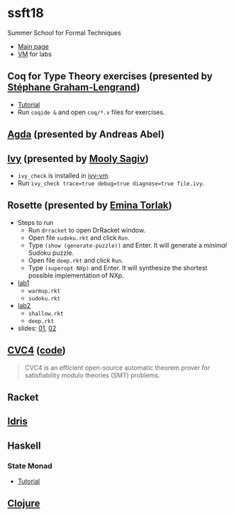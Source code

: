 # ssft18
Summer School for Formal Techniques
- [Main page](http://fm.csl.sri.com/SSFT18/)
- [VM](http://fm.csl.sri.com/SSFT18/ssft18-vm.ova) for labs

## Coq for Type Theory exercises (presented by [Stéphane Graham-Lengrand](http://www.lix.polytechnique.fr/~lengrand/))
- [Tutorial](http://www.lix.polytechnique.fr/~lengrand/SSFT2018/)
- Run `coqide &` and open `coq/*.v` files for exercises. 

## [Agda](http://www.cse.chalmers.se/~abela/ssft18/index.html) (presented by Andreas Abel)

## [Ivy](http://microsoft.github.io/ivy/) (presented by [Mooly Sagiv](https://www.cs.tau.ac.il/~msagiv/))
- `ivy_check` is installed in [ivy-vm](http://www.cs.tau.ac.il/~odedp/ivy-sri18.ova).
- Run `ivy_check trace=true debug=true diagnose=true file.ivy`.

## Rosette (presented by [Emina Torlak](https://homes.cs.washington.edu/~emina/index.html))
- Steps to run
  - Run `drracket` to open DrRacket window.
  - Open file `sudoku.rkt` and click `Run`.
  - Type `(show (generate-puzzle))` and Enter. It will generate a *minimal* Sudoku puzzle.
  - Open file `deep.rkt` and click `Run`.
  - Type `(superopt NXp)` and Enter. It will synthesize the shortest possible implementation of NXp.
- [lab1](http://htmlpreview.github.io/?https://github.com/taxic/ssft18/blob/master/rosette/lab1.html)
  - `warmup.rkt`
  - `sudoku.rkt`
- [lab2](http://htmlpreview.github.io/?https://github.com/taxic/ssft18/blob/master/rosette/lab2.html)
  - `shallow.rkt`
  - `deep.rkt`
- slides: [01](rosette/ssft18L01.pdf), [02](rosette/ssft18L02.pdf)

## [CVC4](http://cvc4.cs.stanford.edu/web/) ([code](https://github.com/CVC4/CVC4))
> CVC4 is an efficient open-source automatic theorem prover for satisfiability modulo theories (SMT) problems.

## Racket

## [Idris](https://www.idris-lang.org/)

## Haskell
### State Monad
- [Tutorial](https://wiki.haskell.org/State_Monad)

## [Clojure](https://clojure.org/)
